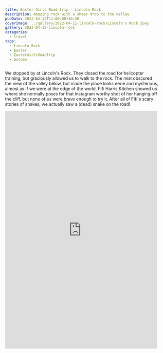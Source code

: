 ```yaml
---
title: Easter Girls Road trip - Lincoln Rock
description: Amazing rock with a sheer drop to the valley
pubDate: 2022-04-12T11:00:00+10:00
coverImage: ../gallery/2022-04-12-lincoln-rock/Lincoln's Rock.jpeg
gallery: 2022-04-12-lincoln-rock
categories:
  - travel
tags:
  - Lincoln Rock
  - Easter
  - EasterGirlsRoadTrip
  - autumn
---
```


We stopped by at Lincoln's Rock. They closed the road for helicopter training, but graciously allowed us to walk to the rock. The mist obscured the view of the valley below, but made the place looks eerie and mysterious, almost as if we were at the edge of the world. Fifi Harris Kitchen showed us where she normally poses for that Instagram worthy shot of her hanging off the cliff, but none of us were brave enough to try it. After all of Fifi's scary stories of snakes, we actually saw a (dead) snake on the road!

<iframe src="https://www.facebook.com/plugins/post.php?href=https%3A%2F%2Fwww.facebook.com%2Fchris1.tham%2Fposts%2Fpfbid02uJs4oQPCAAdeEDbXytxQVRNCLUdoWN6wMVHxRrTYVqgLPVdEcwckN1yKv5BkYer3l&show_text=true&width=500" width="500" height="781" style="border:none;overflow:hidden" scrolling="no" frameborder="0" allowfullscreen="true" allow="autoplay; clipboard-write; encrypted-media; picture-in-picture; web-share"></iframe>
